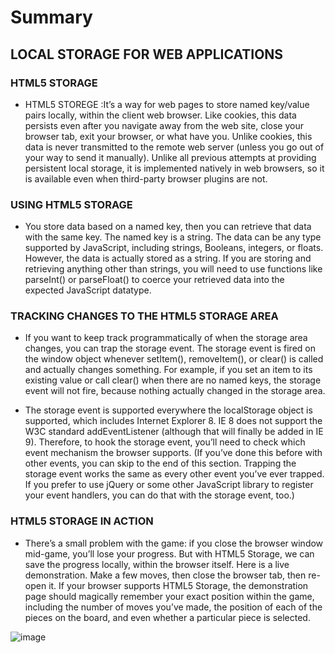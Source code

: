 # Summary 
## LOCAL STORAGE FOR WEB APPLICATIONS

### HTML5 STORAGE

* HTML5 STOREGE :It’s a way for web pages to store named key/value pairs locally, within the client web browser. Like cookies, this data persists even after you navigate away from the web site, close your browser tab, exit your browser, or what have you. Unlike cookies, this data is never transmitted to the remote web server (unless you go out of your way to send it manually). Unlike all previous attempts at providing persistent local storage, it is implemented natively in web browsers, so it is available even when third-party browser plugins are not.


### USING HTML5 STORAGE

*  You store data based on a named key, then you can retrieve that data with the same key. The named key is a string. The data can be any type supported by JavaScript, including strings, Booleans, integers, or floats. However, the data is actually stored as a string. If you are storing and retrieving anything other than strings, you will need to use functions like parseInt() or parseFloat() to coerce your retrieved data into the expected JavaScript datatype.

### TRACKING CHANGES TO THE HTML5 STORAGE AREA

* If you want to keep track programmatically of when the storage area changes, you can trap the storage event. The storage event is fired on the window object whenever setItem(), removeItem(), or clear() is called and actually changes something. For example, if you set an item to its existing value or call clear() when there are no named keys, the storage event will not fire, because nothing actually changed in the storage area.

* The storage event is supported everywhere the localStorage object is supported, which includes Internet Explorer 8. IE 8 does not support the W3C standard addEventListener (although that will finally be added in IE 9). Therefore, to hook the storage event, you’ll need to check which event mechanism the browser supports. (If you’ve done this before with other events, you can skip to the end of this section. Trapping the storage event works the same as every other event you’ve ever trapped. If you prefer to use jQuery or some other JavaScript library to register your event handlers, you can do that with the storage event, too.)

### HTML5 STORAGE IN ACTION

* There’s a small problem with the game: if you close the browser window mid-game, you’ll lose your progress. But with HTML5 Storage, we can save the progress locally, within the browser itself. Here is a live demonstration. Make a few moves, then close the browser tab, then re-open it. If your browser supports HTML5 Storage, the demonstration page should magically remember your exact position within the game, including the number of moves you’ve made, the position of each of the pieces on the board, and even whether a particular piece is selected.


![image](https://encrypted-tbn0.gstatic.com/images?q=tbn:ANd9GcRbn2G38SicV3olICgMAwcbZWs717Y_63pKLg&usqp=CAU.jpg)